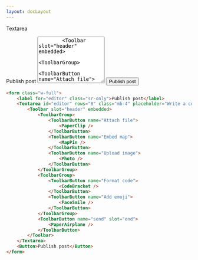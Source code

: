 ```yaml
---
layout: docLayout
---
```


<script>
	import { Textarea, Toolbar, ToolbarGroup, ToolbarButton, Button, Heading } from 'flowbite-svelte';
	import { MapPin, CodeBracket, PaperClip, Photo, FaceSmile, PaperAirplane } from 'svelte-heros-v2';
	import ExampleDiv from '../ExampleDiv.svelte';
</script>

<Heading class="mb-2" tag="h1" customSize="text-3xl">Textarea</Heading>

<ExampleDiv>
<form class="w-full">
	<label for="editor" class="sr-only">Publish post</label>
	<Textarea id="editor" rows="8" class="mb-4" placeholder="Write a comment">
		<Toolbar slot="header" embedded>
			<ToolbarGroup>
				<ToolbarButton name="Attach file">
					<PaperClip />
				</ToolbarButton>
				<ToolbarButton name="Embed map">
					<MapPin />
				</ToolbarButton>
				<ToolbarButton name="Upload image">
					<Photo />
				</ToolbarButton>
			</ToolbarGroup>
			<ToolbarGroup>
				<ToolbarButton name="Format code">
					<CodeBracket />
				</ToolbarButton>
				<ToolbarButton name="Add emoji">
					<FaceSmile />
				</ToolbarButton>
			</ToolbarGroup>
			<ToolbarButton name="send" slot="end">
				<PaperAirplane />
			</ToolbarButton>
		</Toolbar>
	</Textarea>
	<Button>Publish post</Button>
</form>
</ExampleDiv>

```html
<form class="w-full">
	<label for="editor" class="sr-only">Publish post</label>
	<Textarea id="editor" rows="8" class="mb-4" placeholder="Write a comment">
		<Toolbar slot="header" embedded>
			<ToolbarGroup>
				<ToolbarButton name="Attach file">
					<PaperClip />
				</ToolbarButton>
				<ToolbarButton name="Embed map">
					<MapPin />
				</ToolbarButton>
				<ToolbarButton name="Upload image">
					<Photo />
				</ToolbarButton>
			</ToolbarGroup>
			<ToolbarGroup>
				<ToolbarButton name="Format code">
					<CodeBracket />
				</ToolbarButton>
				<ToolbarButton name="Add emoji">
					<FaceSmile />
				</ToolbarButton>
			</ToolbarGroup>
			<ToolbarButton name="send" slot="end">
				<PaperAirplane />
			</ToolbarButton>
		</Toolbar>
	</Textarea>
	<Button>Publish post</Button>
</form>
```